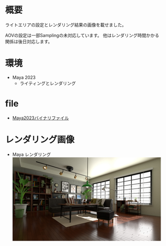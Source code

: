 # 概要
ライトエリアの設定とレンダリング結果の画像を載せました。

AOVの設定は一部Samplingの未対応しています。
他はレンダリング時間かかる関係は後日対応します。

# 環境
- Maya 2023
   - ライティングとレンダリング

# file
- [Maya2023バイナリファイル](my_0703_Chap04_Room_Start.0001.mb)


# レンダリング画像
- Maya レンダリング
![rendering 01](renderingimage_my5.jpg)